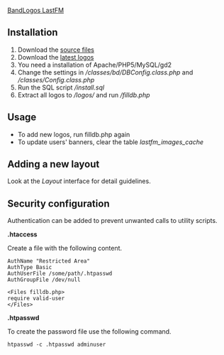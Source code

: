 [BandLogos LastFM](https://github.com/h3xstream/bandlogos/blob/master/demo.png?raw=true)

## Installation
1. Download the [source files](https://github.com/h3xstream/bandlogos)
2. Download the [latest logos](http://bandlogos.descentrecords.com/logos.htm)
3. You need a installation of Apache/PHP5/MySQL/gd2
4. Change the settings in */classes/bd/DBConfig.class.php* and */classes/Config.class.php*
5. Run the SQL script */install.sql*
6. Extract all logos to */logos/* and run */filldb.php*

## Usage
* To add new logos, run filldb.php again
* To update users' banners, clear the table *lastfm\_images\_cache*

## Adding a new layout
Look at the *Layout* interface for detail guidelines.

## Security configuration

Authentication can be added to prevent unwanted calls to utility scripts.

**.htaccess**

Create a file with the following content.

    AuthName "Restricted Area" 
    AuthType Basic 
    AuthUserFile /some/path/.htpasswd 
    AuthGroupFile /dev/null 
    
    <Files filldb.php>
    require valid-user
    </Files>

**.htpasswd**

To create the password file use the following command.

    htpasswd -c .htpasswd adminuser
